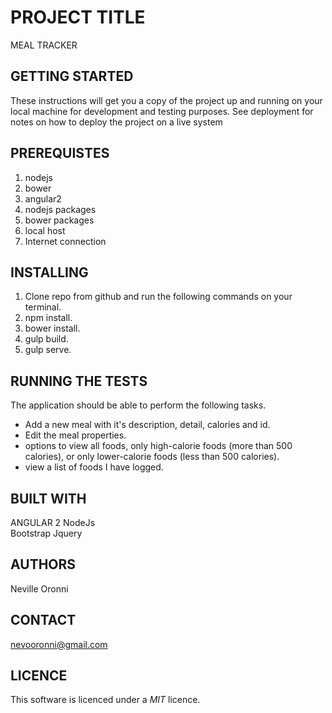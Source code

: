 # PROJECT TITLE
MEAL TRACKER

## GETTING STARTED
These instructions will get you a copy of the project up and running on your local machine for development and testing purposes. See deployment for notes on how to deploy the project on a live system

## PREREQUISTES
1. nodejs
2. bower
3. angular2
4. nodejs packages
5. bower packages
6. local host
7. Internet connection

## INSTALLING
1. Clone repo from github and run the following commands on your terminal.
2. npm install.
3. bower install.
4. gulp build.
5. gulp serve.

## RUNNING THE TESTS
The application should be able to perform the following tasks.
* Add a new meal with it's description, detail, calories and id.
* Edit the meal properties.
* options to view all foods, only high-calorie foods (more than 500       calories), or only lower-calorie foods (less than 500 calories).
* view a list of foods I have logged.

## BUILT WITH  
ANGULAR 2
NodeJs  
Bootstrap
Jquery

## AUTHORS
Neville Oronni

## CONTACT
[nevooronni@gmail.com](nevooronni@gmail.com)

## LICENCE
This software is licenced under  a *MIT*  licence.
